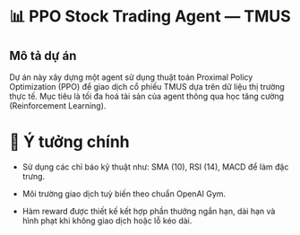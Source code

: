 # 📊 PPO Stock Trading Agent — TMUS
## Mô tả dự án
Dự án này xây dựng một agent sử dụng thuật toán Proximal Policy Optimization (PPO) để giao dịch cổ phiếu TMUS dựa trên dữ liệu thị trường thực tế. Mục tiêu là tối đa hoá tài sản của agent thông qua học tăng cường (Reinforcement Learning).
# 🧠 Ý tưởng chính
- Sử dụng các chỉ báo kỹ thuật như: SMA (10), RSI (14), MACD để làm đặc trưng.

- Môi trường giao dịch tuỳ biến theo chuẩn OpenAI Gym.

- Hàm reward được thiết kế kết hợp phần thưởng ngắn hạn, dài hạn và hình phạt khi không giao dịch hoặc lỗ kéo dài.

